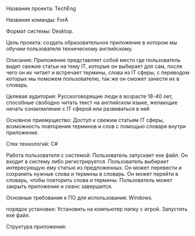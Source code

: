 Название проекта: TechEng

Название команды: ForA

Формат системы: Desktop.

Цель проекта: создать образовательное приложение в котором мы обучим пользователя техническому английскому.

Описание: Приложение представляет собой место где пользователь видит свежие статьи на тему IT, которые он выбирает для сам, после чего он их читает и встречает термины, слова из IT сферы, с переводом которых мы поможем пользователю, так же он сможет занести их в словарь.

Целевая аудитория: Русскоговорящие люди в возрасте 18-40 лет, способные свободно читать текст на английском языке, желающие начать ознакомление с IT сферой или развиваться в ней

Основное приемущество: Доступ к свежим статьям IT сферы, возможность повторения терминов и слов с помощью словаря внутри приложения.

Стек технологий: C#

Работа пользователя с системой: Пользователь запускает exe файл. Он входит в систему либо регистрируется. Пользователь выбирает интересующую ему статью из предложенных. Он может перевести и сохранить нужные слова и термины в словарь. Он может перейти в словарь, чтобы повторить слова и термины. Пользователь может закрыть приложение и сеанс завершится.

Основные требования к ПО для использования: Windows.

порядок установки: Установить на компьютер папку с игрой. Запустить exe файл.

Структура приложения:
